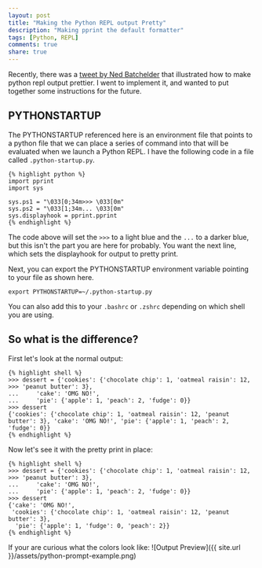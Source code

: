 ```yaml
---
layout: post
title: "Making the Python REPL output Pretty"
description: "Making pprint the default formatter"
tags: [Python, REPL]
comments: true
share: true
---
```



Recently, there was a [tweet by Ned Batchelder](https://twitter.com/nedbat/status/817827164443840512 )
that illustrated how to make python repl output prettier. I went to implement it,
and wanted to put together some instructions for the future.

## PYTHONSTARTUP

The PYTHONSTARTUP referenced here is an environment file that points to a python
file that we can place a series of command into that will be evaluated when we
launch a Python REPL. I have the following code in a file called
`.python-startup.py`.

    {% highlight python %}
    import pprint
    import sys

    sys.ps1 = "\033[0;34m>>> \033[0m"
    sys.ps2 = "\033[1;34m... \033[0m"
    sys.displayhook = pprint.pprint
    {% endhighlight %}

The code above will set the `>>>` to a light blue and the `...` to a darker blue,
but this isn't the part you are here for probably. You want the next line, which
sets the displayhook for output to pretty print.

Next, you can export the PYTHONSTARTUP environment variable pointing to your
file as shown here.

    export PYTHONSTARTUP=~/.python-startup.py

You can also add this to your `.bashrc` or `.zshrc` depending on which shell you
are using.

## So what is the difference?

First let's look at the normal output:

    {% highlight shell %}
    >>> dessert = {'cookies': {'chocolate chip': 1, 'oatmeal raisin': 12,
    >>> 'peanut butter': 3},
    ...     'cake': 'OMG NO!',
    ...     'pie': {'apple': 1, 'peach': 2, 'fudge': 0}}
    >>> dessert
    {'cookies': {'chocolate chip': 1, 'oatmeal raisin': 12, 'peanut butter': 3}, 'cake': 'OMG NO!', 'pie': {'apple': 1, 'peach': 2, 'fudge': 0}}
    {% endhighlight %}

Now let's see it with the pretty print in place:

    {% highlight shell %}
    >>> dessert = {'cookies': {'chocolate chip': 1, 'oatmeal raisin': 12,
    >>> 'peanut butter': 3},
    ...     'cake': 'OMG NO!',
    ...     'pie': {'apple': 1, 'peach': 2, 'fudge': 0}}
    >>> dessert
    {'cake': 'OMG NO!',
     'cookies': {'chocolate chip': 1, 'oatmeal raisin': 12, 'peanut butter': 3},
      'pie': {'apple': 1, 'fudge': 0, 'peach': 2}}
    {% endhighlight %}

If your are curious what the colors look like:
![Output Preview]({{ site.url }}/assets/python-prompt-example.png)

